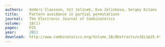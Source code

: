 ```yaml
---
authors:   Anders Claesson, Vít Jelínek, Eva Jelinkova, Sergey Kitaev
title:     Pattern avoidance in partial permutations
journal:   The Electronic Journal of Combinatorics
volume:    18(1)
pages:     P25
year:      2011
download:  http://www.combinatorics.org/Volume_18/Abstracts/v18i1p25.html
---
```


